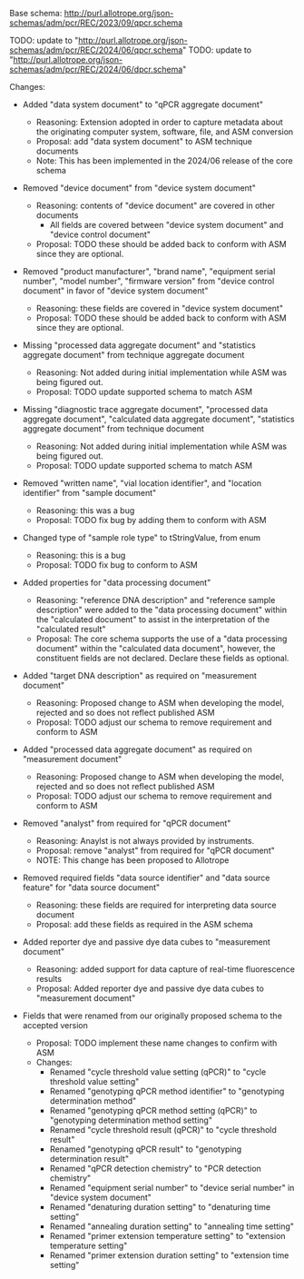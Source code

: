 Base schema: http://purl.allotrope.org/json-schemas/adm/pcr/REC/2023/09/qpcr.schema

TODO: update to "http://purl.allotrope.org/json-schemas/adm/pcr/REC/2024/06/qpcr.schema"
TODO: update to "http://purl.allotrope.org/json-schemas/adm/pcr/REC/2024/06/dpcr.schema"

Changes:

* Added "data system document" to "qPCR aggregate document"
  * Reasoning: Extension adopted in order to capture metadata about the originating computer system, software, file, and ASM conversion
  * Proposal: add "data system document" to ASM technique documents
  * Note: This has been implemented in the 2024/06 release of the core schema

* Removed "device document" from "device system document"
  * Reasoning: contents of "device document" are covered in other documents
    * All fields are covered between "device system document" and "device control document"
  * Proposal: TODO these should be added back to conform with ASM since they are optional.

* Removed "product manufacturer", "brand name", "equipment serial number", "model number", "firmware version" from "device control document" in favor of "device system document"
  * Reasoning: these fields are covered in "device system document"
  * Proposal: TODO these should be added back to conform with ASM since they are optional.

* Missing "processed data aggregate document" and "statistics aggregate document" from technique aggregate document
  * Reasoning: Not added during initial implementation while ASM was being figured out.
  * Proposal: TODO update supported schema to match ASM

* Missing "diagnostic trace aggregate document", "processed data aggregate document", "calculated data aggregate document", "statistics aggregate document" from technique document
  * Reasoning: Not added during initial implementation while ASM was being figured out.
  * Proposal: TODO update supported schema to match ASM

* Removed "written name", "vial location identifier", and "location identifier" from "sample document"
  * Reasoning: this was a bug
  * Proposal: TODO fix bug by adding them to conform with ASM

* Changed type of "sample role type" to tStringValue, from enum
  * Reasoning: this is a bug
  * Proposal: TODO fix bug to conform to ASM

* Added properties for "data processing document"
  * Reasoning: "reference DNA description" and "reference sample description" were added to the "data processing document" within the "calculated document" to assist in the interpretation of the "calculated result"
  * Proposal: The core schema supports the use of a "data processing document" within the "calculated data document", however, the constituent fields are not declared. Declare these fields as optional.

* Added "target DNA description" as required on "measurement document"
  * Reasoning: Proposed change to ASM when developing the model, rejected and so does not reflect published ASM
  * Proposal: TODO adjust our schema to remove requirement and conform to ASM

* Added "processed data aggregate document" as required on "measurement document"
  * Reasoning: Proposed change to ASM when developing the model, rejected and so does not reflect published ASM
  * Proposal: TODO adjust our schema to remove requirement and conform to ASM

* Removed "analyst" from required for "qPCR document"
  * Reasoning: Anaylst is not always provided by instruments.
  * Proposal: remove "analyst" from required for "qPCR document"
  * NOTE: This change has been proposed to Allotrope

* Removed required fields "data source identifier" and "data source feature" for "data source document"
  * Reasoning: these fields are required for interpreting data source document
  * Proposal: add these fields as required in the ASM schema

* Added reporter dye and passive dye data cubes to "measurement document"
  * Reasoning: added support for data capture of real-time fluorescence results
  * Proposal: Added reporter dye and passive dye data cubes to "measurement document"

* Fields that were renamed from our originally proposed schema to the accepted version
  * Proposal: TODO implement these name changes to confirm with ASM
  * Changes:
    * Renamed "cycle threshold value setting (qPCR)" to "cycle threshold value setting"
    * Renamed "genotyping qPCR method identifier" to "genotyping determination method"
    * Renamed "genotyping qPCR method setting (qPCR)" to "genotyping determination method setting"
    * Renamed "cycle threshold result (qPCR)" to "cycle threshold result"
    * Renamed "genotyping qPCR result" to "genotyping determination result"
    * Renamed "qPCR detection chemistry" to "PCR detection chemistry"
    * Renamed "equipment serial number" to "device serial number" in "device system document"
    * Renamed "denaturing duration setting" to "denaturing time setting"
    * Renamed "annealing duration setting" to "annealing time setting"
    * Renamed "primer extension temperature setting" to "extension temperature setting"
    * Renamed "primer extension duration setting" to "extension time setting"
